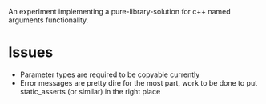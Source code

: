 An experiment implementing a pure-library-solution for c++ named arguments functionality.

Issues
======

- Parameter types are required to be copyable currently
- Error messages are pretty dire for the most part, work to be done to put static_asserts (or similar) in the right place
